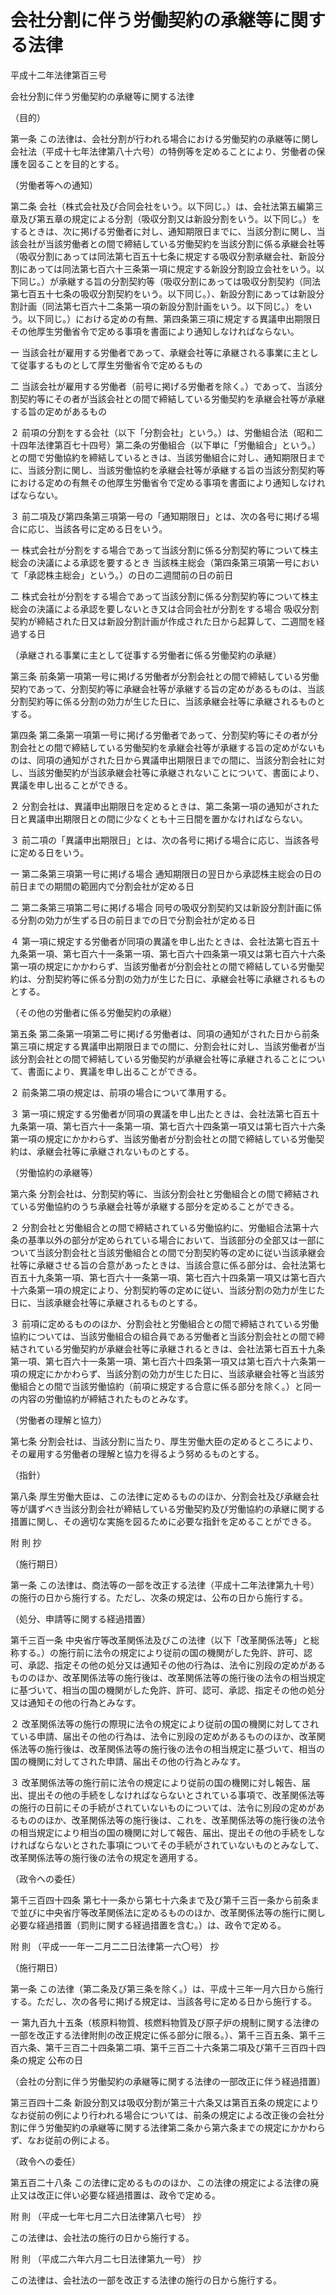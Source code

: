 # 会社分割に伴う労働契約の承継等に関する法律

平成十二年法律第百三号

会社分割に伴う労働契約の承継等に関する法律

（目的）

第一条 この法律は、会社分割が行われる場合における労働契約の承継等に関し会社法（平成十七年法律第八十六号）の特例等を定めることにより、労働者の保護を図ることを目的とする。

（労働者等への通知）

第二条 会社（株式会社及び合同会社をいう。以下同じ。）は、会社法第五編第三章及び第五章の規定による分割（吸収分割又は新設分割をいう。以下同じ。）をするときは、次に掲げる労働者に対し、通知期限日までに、当該分割に関し、当該会社が当該労働者との間で締結している労働契約を当該分割に係る承継会社等（吸収分割にあっては同法第七百五十七条に規定する吸収分割承継会社、新設分割にあっては同法第七百六十三条第一項に規定する新設分割設立会社をいう。以下同じ。）が承継する旨の分割契約等（吸収分割にあっては吸収分割契約（同法第七百五十七条の吸収分割契約をいう。以下同じ。）、新設分割にあっては新設分割計画（同法第七百六十二条第一項の新設分割計画をいう。以下同じ。）をいう。以下同じ。）における定めの有無、第四条第三項に規定する異議申出期限日その他厚生労働省令で定める事項を書面により通知しなければならない。

一 当該会社が雇用する労働者であって、承継会社等に承継される事業に主として従事するものとして厚生労働省令で定めるもの

二 当該会社が雇用する労働者（前号に掲げる労働者を除く。）であって、当該分割契約等にその者が当該会社との間で締結している労働契約を承継会社等が承継する旨の定めがあるもの

２ 前項の分割をする会社（以下「分割会社」という。）は、労働組合法（昭和二十四年法律第百七十四号）第二条の労働組合（以下単に「労働組合」という。）との間で労働協約を締結しているときは、当該労働組合に対し、通知期限日までに、当該分割に関し、当該労働協約を承継会社等が承継する旨の当該分割契約等における定めの有無その他厚生労働省令で定める事項を書面により通知しなければならない。

３ 前二項及び第四条第三項第一号の「通知期限日」とは、次の各号に掲げる場合に応じ、当該各号に定める日をいう。

一 株式会社が分割をする場合であって当該分割に係る分割契約等について株主総会の決議による承認を要するとき 当該株主総会（第四条第三項第一号において「承認株主総会」という。）の日の二週間前の日の前日

二 株式会社が分割をする場合であって当該分割に係る分割契約等について株主総会の決議による承認を要しないとき又は合同会社が分割をする場合 吸収分割契約が締結された日又は新設分割計画が作成された日から起算して、二週間を経過する日

（承継される事業に主として従事する労働者に係る労働契約の承継）

第三条 前条第一項第一号に掲げる労働者が分割会社との間で締結している労働契約であって、分割契約等に承継会社等が承継する旨の定めがあるものは、当該分割契約等に係る分割の効力が生じた日に、当該承継会社等に承継されるものとする。

第四条 第二条第一項第一号に掲げる労働者であって、分割契約等にその者が分割会社との間で締結している労働契約を承継会社等が承継する旨の定めがないものは、同項の通知がされた日から異議申出期限日までの間に、当該分割会社に対し、当該労働契約が当該承継会社等に承継されないことについて、書面により、異議を申し出ることができる。

２ 分割会社は、異議申出期限日を定めるときは、第二条第一項の通知がされた日と異議申出期限日との間に少なくとも十三日間を置かなければならない。

３ 前二項の「異議申出期限日」とは、次の各号に掲げる場合に応じ、当該各号に定める日をいう。

一 第二条第三項第一号に掲げる場合 通知期限日の翌日から承認株主総会の日の前日までの期間の範囲内で分割会社が定める日

二 第二条第三項第二号に掲げる場合 同号の吸収分割契約又は新設分割計画に係る分割の効力が生ずる日の前日までの日で分割会社が定める日

４ 第一項に規定する労働者が同項の異議を申し出たときは、会社法第七百五十九条第一項、第七百六十一条第一項、第七百六十四条第一項又は第七百六十六条第一項の規定にかかわらず、当該労働者が分割会社との間で締結している労働契約は、分割契約等に係る分割の効力が生じた日に、承継会社等に承継されるものとする。

（その他の労働者に係る労働契約の承継）

第五条 第二条第一項第二号に掲げる労働者は、同項の通知がされた日から前条第三項に規定する異議申出期限日までの間に、分割会社に対し、当該労働者が当該分割会社との間で締結している労働契約が承継会社等に承継されることについて、書面により、異議を申し出ることができる。

２ 前条第二項の規定は、前項の場合について準用する。

３ 第一項に規定する労働者が同項の異議を申し出たときは、会社法第七百五十九条第一項、第七百六十一条第一項、第七百六十四条第一項又は第七百六十六条第一項の規定にかかわらず、当該労働者が分割会社との間で締結している労働契約は、承継会社等に承継されないものとする。

（労働協約の承継等）

第六条 分割会社は、分割契約等に、当該分割会社と労働組合との間で締結されている労働協約のうち承継会社等が承継する部分を定めることができる。

２ 分割会社と労働組合との間で締結されている労働協約に、労働組合法第十六条の基準以外の部分が定められている場合において、当該部分の全部又は一部について当該分割会社と当該労働組合との間で分割契約等の定めに従い当該承継会社等に承継させる旨の合意があったときは、当該合意に係る部分は、会社法第七百五十九条第一項、第七百六十一条第一項、第七百六十四条第一項又は第七百六十六条第一項の規定により、分割契約等の定めに従い、当該分割の効力が生じた日に、当該承継会社等に承継されるものとする。

３ 前項に定めるもののほか、分割会社と労働組合との間で締結されている労働協約については、当該労働組合の組合員である労働者と当該分割会社との間で締結されている労働契約が承継会社等に承継されるときは、会社法第七百五十九条第一項、第七百六十一条第一項、第七百六十四条第一項又は第七百六十六条第一項の規定にかかわらず、当該分割の効力が生じた日に、当該承継会社等と当該労働組合との間で当該労働協約（前項に規定する合意に係る部分を除く。）と同一の内容の労働協約が締結されたものとみなす。

（労働者の理解と協力）

第七条 分割会社は、当該分割に当たり、厚生労働大臣の定めるところにより、その雇用する労働者の理解と協力を得るよう努めるものとする。

（指針）

第八条 厚生労働大臣は、この法律に定めるもののほか、分割会社及び承継会社等が講ずべき当該分割会社が締結している労働契約及び労働協約の承継に関する措置に関し、その適切な実施を図るために必要な指針を定めることができる。

附 則 抄

（施行期日）

第一条 この法律は、商法等の一部を改正する法律（平成十二年法律第九十号）の施行の日から施行する。ただし、次条の規定は、公布の日から施行する。

（処分、申請等に関する経過措置）

第千三百一条 中央省庁等改革関係法及びこの法律（以下「改革関係法等」と総称する。）の施行前に法令の規定により従前の国の機関がした免許、許可、認可、承認、指定その他の処分又は通知その他の行為は、法令に別段の定めがあるもののほか、改革関係法等の施行後は、改革関係法等の施行後の法令の相当規定に基づいて、相当の国の機関がした免許、許可、認可、承認、指定その他の処分又は通知その他の行為とみなす。

２ 改革関係法等の施行の際現に法令の規定により従前の国の機関に対してされている申請、届出その他の行為は、法令に別段の定めがあるもののほか、改革関係法等の施行後は、改革関係法等の施行後の法令の相当規定に基づいて、相当の国の機関に対してされた申請、届出その他の行為とみなす。

３ 改革関係法等の施行前に法令の規定により従前の国の機関に対し報告、届出、提出その他の手続をしなければならないとされている事項で、改革関係法等の施行の日前にその手続がされていないものについては、法令に別段の定めがあるもののほか、改革関係法等の施行後は、これを、改革関係法等の施行後の法令の相当規定により相当の国の機関に対して報告、届出、提出その他の手続をしなければならないとされた事項についてその手続がされていないものとみなして、改革関係法等の施行後の法令の規定を適用する。

（政令への委任）

第千三百四十四条 第七十一条から第七十六条まで及び第千三百一条から前条まで並びに中央省庁等改革関係法に定めるもののほか、改革関係法等の施行に関し必要な経過措置（罰則に関する経過措置を含む。）は、政令で定める。

附 則 （平成一一年一二月二二日法律第一六〇号） 抄

（施行期日）

第一条 この法律（第二条及び第三条を除く。）は、平成十三年一月六日から施行する。ただし、次の各号に掲げる規定は、当該各号に定める日から施行する。

一 第九百九十五条（核原料物質、核燃料物質及び原子炉の規制に関する法律の一部を改正する法律附則の改正規定に係る部分に限る。）、第千三百五条、第千三百六条、第千三百二十四条第二項、第千三百二十六条第二項及び第千三百四十四条の規定 公布の日

（会社の分割に伴う労働契約の承継等に関する法律の一部改正に伴う経過措置）

第三百四十二条 新設分割又は吸収分割が第三十六条又は第百五条の規定によりなお従前の例により行われる場合については、前条の規定による改正後の会社分割に伴う労働契約の承継等に関する法律第二条から第六条までの規定にかかわらず、なお従前の例による。

（政令への委任）

第五百二十八条 この法律に定めるもののほか、この法律の規定による法律の廃止又は改正に伴い必要な経過措置は、政令で定める。

附 則 （平成一七年七月二六日法律第八七号） 抄

この法律は、会社法の施行の日から施行する。

附 則 （平成二六年六月二七日法律第九一号） 抄

この法律は、会社法の一部を改正する法律の施行の日から施行する。
